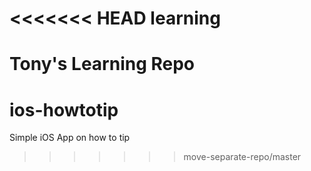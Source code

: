 <<<<<<< HEAD
learning
========

Tony's Learning Repo
=======
ios-howtotip
============

Simple iOS App on how to tip
>>>>>>> move-separate-repo/master
